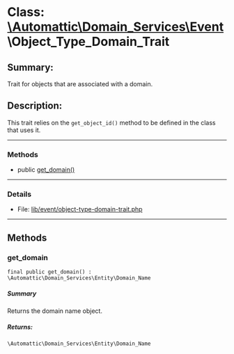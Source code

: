 # Class: [\Automattic](../namespaces/automattic.md)[\Domain_Services](../namespaces/automattic-domain-services.md)[\Event](../namespaces/automattic-domain-services-event.md)\Object_Type_Domain_Trait

## Summary:

Trait for objects that are associated with a domain.

## Description:

This trait relies on the `get_object_id()` method to be defined in the class that uses it.


---

### Methods

* public [get_domain()](#method_get_domain)

---

### Details

* File: [lib/event/object-type-domain-trait.php](../../lib/event/object-type-domain-trait.php)

---

## Methods

<a id="method_get_domain"></a>
### get_domain

```
final public get_domain() : \Automattic\Domain_Services\Entity\Domain_Name
```

##### Summary

Returns the domain name object.

##### Returns:

```
\Automattic\Domain_Services\Entity\Domain_Name
```
